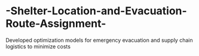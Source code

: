 # -Shelter-Location-and-Evacuation-Route-Assignment-
Developed optimization models for emergency evacuation and supply chain logistics to minimize costs
